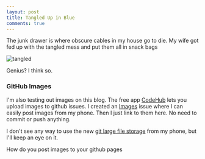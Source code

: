 ```yaml
---
layout: post
title: Tangled Up in Blue
comments: true
---
```

The junk drawer is where obscure cables in my house go to die. My wife got fed up with the tangled mess and put them all in snack bags

![tangled](https://camo.githubusercontent.com/5f8815e0ad039fdd216f2a7d1ad9ad20f15a94ce/687474703a2f2f692e696d6775722e636f6d2f686e79775752422e6a7067)

Genius? I think so. 

### GitHub Images
I'm also testing out images on this blog. The free app [CodeHub](https://itunes.apple.com/us/app/codehub-a-client-for-github/id707173885?mt=8) lets you upload images to github issues. I created an [Images](https://github.com/josephgardner/josephgardner.github.io/issues/1) issue where I can easily post images from my phone. Then I just link to them here. No need to commit or push anything. 

I don't see any way to use the new [git large file storage](https://github.com/blog/1986-announcing-git-large-file-storage-lfs) from my phone, but I'll keep an eye on it. 

How do you post images to your github pages